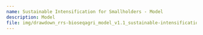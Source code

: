 ```yaml
---
name: Sustainable Intensification for Smallholders - Model
description: Model
file: img/drawdown_rrs-bioseqagri_model_v1.1_sustainable-intensification-for-smallholders_jan2020.xlsm
---
```

